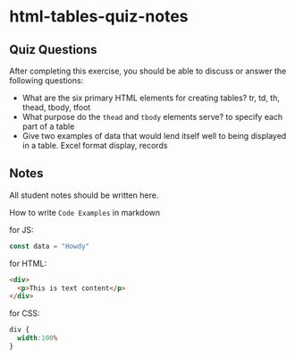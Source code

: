 # html-tables-quiz-notes

## Quiz Questions

After completing this exercise, you should be able to discuss or answer the following questions:

- What are the six primary HTML elements for creating tables?
tr, td, th, thead, tbody, tfoot
- What purpose do the `thead` and `tbody` elements serve?
to specify each part of a table
- Give two examples of data that would lend itself well to being displayed in a table.
Excel format display, records
## Notes

All student notes should be written here.


How to write `Code Examples` in markdown

for JS:
```javascript
const data = "Howdy"
```

for HTML:
```html
<div>
  <p>This is text content</p>
</div>
```

for CSS:
```css
div {
  width:100%
}
```
